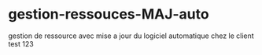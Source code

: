 # gestion-ressouces-MAJ-auto
gestion de ressource  avec mise a jour du logiciel automatique chez le client 
test 123
